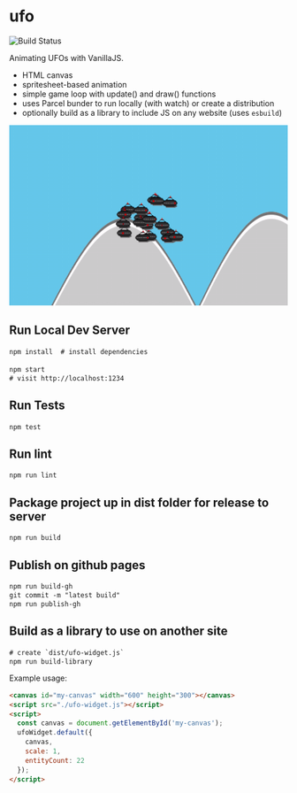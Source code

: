 # ufo

![Build Status](https://github.com/briangershon/ufo/workflows/Continuous%20Integration/badge.svg)

Animating UFOs with VanillaJS.

- HTML canvas
- spritesheet-based animation
- simple game loop with update() and draw() functions
- uses Parcel bunder to run locally (with watch) or create a distribution
- optionally build as a library to include JS on any website (uses `esbuild`)

<img src="animated.gif" width="640" height="326" alt="UFO animation" />

## Run Local Dev Server

    npm install  # install dependencies

    npm start
    # visit http://localhost:1234

## Run Tests

    npm test

## Run lint

    npm run lint

## Package project up in dist folder for release to server

    npm run build

## Publish on github pages

    npm run build-gh
    git commit -m "latest build"
    npm run publish-gh

## Build as a library to use on another site

    # create `dist/ufo-widget.js`
    npm run build-library

Example usage:

```html
<canvas id="my-canvas" width="600" height="300"></canvas>
<script src="./ufo-widget.js"></script>
<script>
  const canvas = document.getElementById('my-canvas');
  ufoWidget.default({
    canvas,
    scale: 1,
    entityCount: 22
  });
</script>
```
